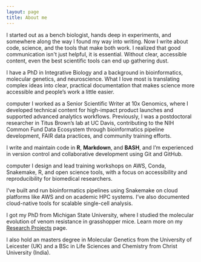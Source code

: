 ```yaml
---
layout: page
title: About me
---
```


<span class="fa fa-flask about-icon"></span>

I started out as a bench biologist, hands deep in experiments, and somewhere along the way I found my way into writing. Now I write about code, science, and the tools that make both work. I realized that good communication isn't just helpful, it is essential. Without clear, accessible content, even the best scientific tools can end up gathering dust.

I have a PhD in Integrative Biology and a background in bioinformatics, molecular genetics, and neuroscience. What I love most is translating complex ideas into clear, practical documentation that makes science more accessible and people’s work a little easier.

<span class="material-icons">computer</span>
I worked as a Senior Scientific Writer at 10x Genomics, where I developed technical content for high-impact product launches and supported advanced analytics workflows. Previously, I was a postdoctoral researcher in Titus Brown’s lab at UC Davis, contributing to the NIH Common Fund Data Ecosystem through bioinformatics pipeline development, FAIR data practices, and community training efforts.

<span class="fa fa-code about-icon"></span>
I write and maintain code in <strong>R</strong>, <strong>Markdown</strong>, and <strong>BASH</strong>, and I’m experienced in version control and collaborative development using Git and GitHub.

<span class="material-icons">computer</span>
I design and lead training workshops on AWS, Conda, Snakemake, R, and open science tools, with a focus on accessibility and reproducibility for biomedical researchers.

<span class="glyphicon glyphicon-cloud"></span>
I’ve built and run bioinformatics pipelines using Snakemake on cloud platforms like AWS and on academic HPC systems. I’ve also documented cloud-native tools for scalable single-cell analysis.

<span class="fa fa-graduation-cap about-icon"></span>
I got my PhD from Michigan State University, where I studied the molecular evolution of venom resistance in grasshopper mice. Learn more on my [Research Projects](./researchprojects.md) page.

<span class="fa fa-graduation-cap about-icon"></span>
I also hold an masters degree in Molecular Genetics from the University of Leicester (UK) and a BSc in Life Sciences and Chemistry from Christ University (India).